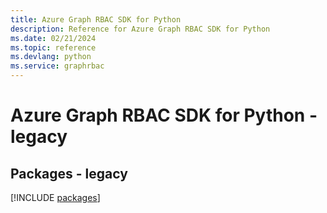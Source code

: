 ```yaml
---
title: Azure Graph RBAC SDK for Python
description: Reference for Azure Graph RBAC SDK for Python
ms.date: 02/21/2024
ms.topic: reference
ms.devlang: python
ms.service: graphrbac
---
```

# Azure Graph RBAC SDK for Python - legacy
## Packages - legacy
[!INCLUDE [packages](graph-rbac-index.md)]